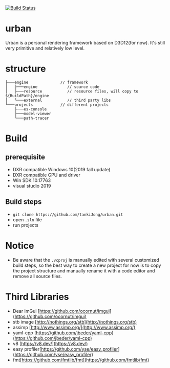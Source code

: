 ﻿[![Build Status](https://tankijong.visualstudio.com/Urban/_apis/build/status/tankiJong.urban?branchName=master)](https://tankijong.visualstudio.com/Urban/_build/latest?definitionId=1&branchName=master)
# urban 
Urban is a personal rendering framework based on D3D12(for now). It's still very primitive and relatively low level.

# structure
```
├───engine              // framework 
│   ├───engine             // source code
│   ├───resource           // resource files, will copy to ${BuildPath}/engine
│   └───external           // third party libs
└───projects            // different projects
    ├───es-console
    ├───model-viewer
    └───path-tracer

```

# Build
## prerequisite
- DXR compatible Windows 10(2019 fall update)
- DXR compatible GPU and driver
- Win SDK 10.17763
- visual studio 2019

## Build steps
- `git clone https://github.com/tankiJong/urban.git`
- open `.sln` file
- run projects

# Notice
* Be aware that the `.vcproj` is manually edited with several customized build steps, so the best way to create a new project for now is to copy the project structure and manually rename it with a code editor and remove all source files.

# Third Libraries
* Dear ImGui [https://github.com/ocornut/imgui](https://github.com/ocornut/imgui)
* stb image [http://nothings.org/stb](http://nothings.org/stb)
* assimp [http://www.assimp.org/](http://www.assimp.org/)
* yaml-cpp [https://github.com/jbeder/yaml-cpp](https://github.com/jbeder/yaml-cpp)
* v8 [https://v8.dev/](https://v8.dev/)
* easy profiler[https://github.com/yse/easy_profiler](https://github.com/yse/easy_profiler)
* fmt[https://github.com/fmtlib/fmt](https://github.com/fmtlib/fmt)